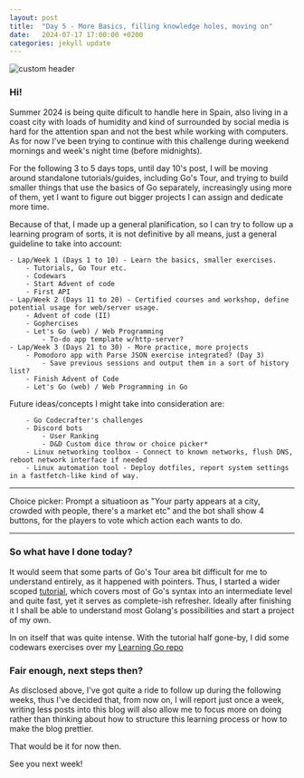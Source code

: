 ```yaml
---
layout: post
title:  "Day 5 - More Basics, filling knowledge holes, moving on"
date:   2024-07-17 17:00:00 +0200
categories: jekyll update
---
```


![custom header](https://raw.githubusercontent.com/Akirapearl/jekyll_blog/main/assets/images/SrewPUfo2c0.png)

### Hi!

Summer 2024 is being quite dificult to handle here in Spain, also living in a coast city with loads of humidity and kind of surrounded by social media
is hard for the attention span and not the best while working with computers. As for now I've been trying to continue with this challenge 
during weekend mornings and week's night time (before midnights).

For the following 3 to 5 days tops, until day 10's post, I will be moving around standalone tutorials/guides, including Go's Tour, and trying to build smaller things that use the basics of Go separately, increasingly using more of them, yet I want to figure out bigger projects I can assign and dedicate more time.

Because of that, I made up a general planification, so I can try to follow up a learning program of sorts, it is not definitive by all means, just a general guideline to take into account:

```
- Lap/Week 1 (Days 1 to 10) - Learn the basics, smaller exercises.
    - Tutorials, Go Tour etc.
    - Codewars
    - Start Advent of code
    - First API
- Lap/Week 2 (Days 11 to 20) - Certified courses and workshop, define potential usage for web/server usage.
    - Advent of code (II)
    - Gophercises
    - Let's Go (web) / Web Programming 
        - To-do app template w/http-server?
- Lap/Week 3 (Days 21 to 30) - More practice, more projects
    - Pomodoro app with Parse JSON exercise integrated? (Day 3)
        - Save previous sessions and output them in a sort of history list?
    - Finish Advent of Code
    - Let's Go (web) / Web Programming in Go
```

Future ideas/concepts I might take into consideration are:
```
    - Go Codecrafter's challenges
    - Discord bots
        - User Ranking
        - D&D Custom dice throw or choice picker*
    - Linux networking toolbox - Connect to known networks, flush DNS, reboot network interface if needed
    - Linux automation tool - Deploy dotfiles, report system settings in a fastfetch-like kind of way.
```
---

Choice picker: Prompt a situatioon as "Your party appears at a city, crowded with people, there's a market etc" and the bot shall show 4 buttons,
for the players to vote which action each wants to do.

---


### So what have I done today?

It would seem that some parts of Go's Tour area bit difficult for me to understand entirely, as it happened with pointers. Thus, I started a wider scoped [tutorial](https://www.youtube.com/watch?v=8uiZC0l4Ajw), which covers most of Go's syntax into an intermediate level and quite fast, yet it serves as complete-ish refresher. Ideally after finishing it I shall be able to understand most Golang's possibilities and start a project of my own.

In on itself that was quite intense. With the tutorial half gone-by, I did some codewars exercises over my [Learning Go repo](https://github.com/Akirapearl/LearningGo/tree/main/2024/exercises) 


### Fair enough, next steps then?

As disclosed above, I've got quite a ride to follow up during the following weeks, thus I've decided that, from now on, I will report just once a week, writing less posts into this blog will also allow me to focus more on doing rather than thinking about how to structure this learning process or how to make the blog prettier.

That would be it for now then.

See you next week!